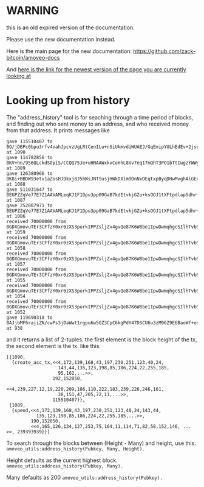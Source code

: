 WARNING
========

this is an old expired version of the documentation.

Please use the new documentation instead. 

Here is the main page for the new documentation: https://github.com/zack-bitcoin/amoveo-docs 

And [here is the link for the newest version of the page you are currently looking at](https://github.com/zack-bitcoin/amoveo-docs/blob/master//api/commands_history.md)

Looking up from history
============

The "address_history" tool is for seaching through a time period of blocks, and finding out who sent money to an address, and who received money from that address.
It prints messages like
```
gave 115510407 to BO/jDBPc0bpu3rfv4vahJpcvzUgLRtCenILu+nSiUkmvdiWUAEJ/GqEmipYULhEdEv+2jses7zU3Y/CyErjhJ5I= at 1090
gave 114782856 to BKV+hn/9S6QLckdSOpiS/CCQQ75Je+uHNAAWxkvCoHhL8Vv7eq17mQhT3PO1bTtIwgzYWWyAErZ8UUcAwJBGnaI= at 1089
gave 126380966 to BK8i+BBDW93etv1aZosHJDkxj8J5hWsJNTSusjHWkDXim9DnNxDEqtxpByqDHwMvghAiGEo7yomEj+ZoSUNJfF0= at 1088
gave 511031647 to BEUPZZqVe77E7Z1AAVAMLeqKJ1F1Dpu3pp09GaB7kdEtvkjGZu+ksOOJ1tXFtpdlap5dhr+ic889rwqE1Y+4pQ8= at 1087
gave 252007971 to BEUPZZqVe77E7Z1AAVAMLeqKJ1F1Dpu3pp09GaB7kdEtvkjGZu+ksOOJ1tXFtpdlap5dhr+ic889rwqE1Y+4pQ8= at 1086
received 70000000 from BGDXGmovuTEr3CFfzY0xr0zXS3purkIPPZsljZv4gvQe87K6W8be1IpwDwmqhgcSIlhTvb9Q7pgrl+h2dmXGEXM= at 1059
received 70000000 from BGDXGmovuTEr3CFfzY0xr0zXS3purkIPPZsljZv4gvQe87K6W8be1IpwDwmqhgcSIlhTvb9Q7pgrl+h2dmXGEXM= at 1058
received 70000000 from BGDXGmovuTEr3CFfzY0xr0zXS3purkIPPZsljZv4gvQe87K6W8be1IpwDwmqhgcSIlhTvb9Q7pgrl+h2dmXGEXM= at 1057
received 70000000 from BGDXGmovuTEr3CFfzY0xr0zXS3purkIPPZsljZv4gvQe87K6W8be1IpwDwmqhgcSIlhTvb9Q7pgrl+h2dmXGEXM= at 1055
received 70000000 from BGDXGmovuTEr3CFfzY0xr0zXS3purkIPPZsljZv4gvQe87K6W8be1IpwDwmqhgcSIlhTvb9Q7pgrl+h2dmXGEXM= at 1054
received 70000000 from BGDXGmovuTEr3CFfzY0xr0zXS3purkIPPZsljZv4gvQe87K6W8be1IpwDwmqhgcSIlhTvb9Q7pgrl+h2dmXGEXM= at 1052
gave 119690318 to BAJjbMF6rajiZN/cwPs3jDaWwt1rgpu6w5GZ3CpC6kgPdY47DSCU6u3zM96Z9E6BaoWf+osLBCY4MF/WXFbYsOo= at 938
```
and it returns a list of 2-tuples. the first element is the block height of the tx, the second element is the tx. like this:
```
[{1090,
  {create_acc_tx,<<4,172,139,168,43,197,230,251,123,40,24,
                   143,44,135,123,198,85,186,224,22,255,185,
                   95,162,...>>,
                 192,152050,
                 <<4,239,227,12,19,220,209,186,110,222,183,239,226,246,161,
                   38,151,47,205,72,11,...>>,
                 115510407}},
 {1089,
  {spend,<<4,172,139,168,43,197,230,251,123,40,24,143,44,
           135,123,198,85,186,224,22,255,185,...>>,
         190,152050,
         <<4,165,126,134,127,253,75,164,11,114,71,82,58,152,146, ... >>, 239393939}}]
```

To search through the blocks between (Height - Many) and height, use this:
`amoveo_utils:address_history(Pubkey, Many, Height).`

Height defaults as the current highest block.
`amoveo_utils:address_history(Pubkey, Many).`

Many defaults as 200
`amoveo_utils:address_history(Pubkey).`